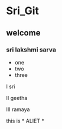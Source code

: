 # Sri_Git
## welcome
### sri lakshmi sarva

* one
* two
* three

I sri

II geetha

III ramaya

this is * ALIET *
